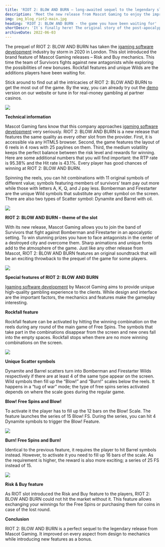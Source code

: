 ```yaml
---
title: 'RIOT 2: BLOW AND BURN – long-awaited sequel to the legendary slot'
description: 'Meet the new release from Mascot Gaming to enjoy the improved features and exciting storyline of the game. Discover all the mechanics and bonuses RIOT 2: BLOW AND BURN has to offer.'
img: img_blog_riot2-main.jpg
heading: 'RIOT 2: BLOW AND BURN - the game you have been waiting for'
shortDescr: 'It`s finally here! The original story of the post-apocalyptic confrontation between the forces of good and evil continues in the second part of the most recognizable and popular slot that was to you by Mascot Gaming - RIOT 2: BLOW AND BURN! Check out the game review right now!'
archiveDate: 2022-06-03
---
```

The prequel of RIOT 2: BLOW AND BURN has taken the [igaming software development](https://mascot.games/blog/anksunamun-the-queen-of-egypt-from-mascot-gaming) industry by storm in 2020 in London. This slot introduced the brand feature of Mascot Gaming releases – Risk and Buy mechanics. This time the team of Survivors fights against new antagonists while exploring the possibilities of new bonuses. Rockfall features and unique Wilds are the additions players have been waiting for.


Stick around to find out all the intricacies of RIOT 2: BLOW AND BURN to get the most out of the game. By the way, you can already try out the [demo](https://play.mascot.games/riot-2-blow-and-burn) version on our website or tune in for real-money gambling at partner casinos.

![](../../images/img_blog_riot2-1.jpg)

**Technical information**

Mascot Gaming fans know that this company approaches [igaming software development](https://mascot.games/blog/anksunamun-the-queen-of-egypt-from-mascot-gaming) very seriously. RIOT 2: BLOW AND BURN is a new release that features the same quality as every other slot from the provider. First, it is accessible via any HTML5 browser. Second, the game features the layout of 6 reels in 4 rows with 25 paylines on them. Third, the medium volatility keeps the perfect balance between the risk level and rewards for winning. Here are some additional numbers that you will find important: the RTP rate is 95.38% and the Hit rate is 43.1%. Every player has good chances of winning at RIOT 2: BLOW AND BURN.

Spinning the reels, you can hit combinations with 11 original symbols of different value; symbols featuring members of survivors’ team pay out more while those with letters A, K, Q, and J pay less. Bomberman and Firestarter are the unique Wild symbols that substitute any other symbol on the screen. There are also two types of Scatter symbol: Dynamite and Barrel with oil.

![](../../images/img_blog_riot2-2.jpg)

**RIOT 2: BLOW AND BURN – theme of the slot**

With its new release, Mascot Gaming allows you to join the band of Survivors that fight against Bomberman and Firestarter in an apocalyptic setting. To win stunning prizes you have to face antagonists in the center of a destroyed city and overcome them. Sharp animations and unique fonts add to the atmosphere of the game. Just like any other release from Mascot, RIOT 2: BLOW AND BURN features an original soundtrack that will be an exciting throwback to the prequel of the game for some players.

![](../../images/img_blog_riot2-3.jpg)

**Special features of RIOT 2: BLOW AND BURN**

[Igaming software development](https://mascot.games/blog/anksunamun-the-queen-of-egypt-from-mascot-gaming) by Mascot Gaming aims to provide unique high-quality gambling experience to the clients. While design and interface are the important factors, the mechanics and features make the gameplay interesting.

**Rockfall feature**

Rockfall feature can be activated by hitting the winning combination on the reels during any round of the main game of Free Spins. The symbols that take part in the combinations disappear from the screen and new ones fall into the empty spaces. Rockfall stops when there are no more winning combinations on the screen.

![](../../images/img_blog_riot2-4.jpg)

**Unique Scatter symbols**

Dynamite and Barrel scatters turn into Bomberman and Firestarter Wilds respectively if there are at least 4 of the same type appear on the screen. Wild symbols then fill up the “Blow!” and “Burn!” scales below the reels. It happens in a “tug of war” mode; the type of free spins series activated depends on where the scale goes during the regular game. 

**Blow! Free Spins and Blow!**

To activate it the player has to fill up the 12 bars on the Blow! Scale. The feature launches the series of 15 Blow! FS. During the series, you can hit 4 Dynamite symbols to trigger the Blow! Feature.

![](../../images/img_blog_riot2-5.jpg)

**Burn! Free Spins and Burn!**

Identical to the previous feature, it requires the player to hit Barrel symbols instead. However, to activate it you need to fill up 16 bars of the scale. As the requirement is higher, the reward is also more exciting; a series of 25 FS instead of 15.

![](../../images/img_blog_riot2-6.jpg)

**Risk & Buy feature**

As RIOT slot introduced the Risk and Buy feature to the players, RIOT 2: BLOW AND BURN could not hit the market without it. This feature allows exchanging your winnings for the Free Spins or purchasing them for coins in case of the lost round.

**Conclusion**

RIOT 2: BLOW AND BURN is a perfect sequel to the legendary release from Mascot Gaming. It improved on every aspect from design to mechanics while introducing new features as a bonus.
